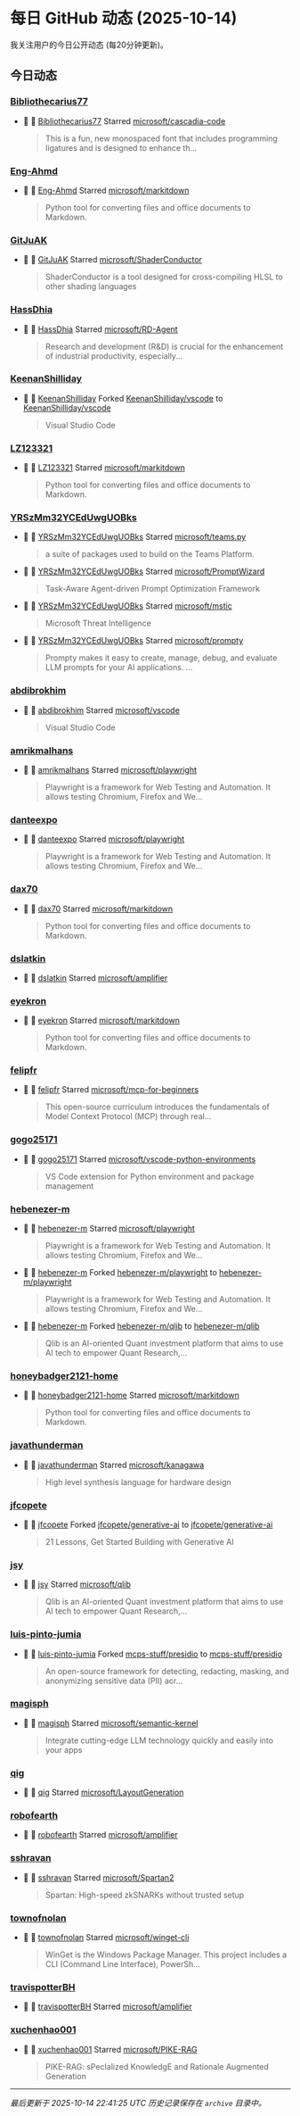 # 每日 GitHub 动态 (2025-10-14)

我关注用户的今日公开动态 (每20分钟更新)。

## 今日动态

### [Bibliothecarius77](https://github.com/Bibliothecarius77)
- 🌟 👤 [Bibliothecarius77](https://github.com/Bibliothecarius77) Starred [microsoft/cascadia-code](https://github.com/microsoft/cascadia-code)
  > This is a fun, new monospaced font that includes programming ligatures and is designed to enhance th...

### [Eng-Ahmd](https://github.com/Eng-Ahmd)
- 🌟 👤 [Eng-Ahmd](https://github.com/Eng-Ahmd) Starred [microsoft/markitdown](https://github.com/microsoft/markitdown)
  > Python tool for converting files and office documents to Markdown.

### [GitJuAK](https://github.com/GitJuAK)
- 🌟 👤 [GitJuAK](https://github.com/GitJuAK) Starred [microsoft/ShaderConductor](https://github.com/microsoft/ShaderConductor)
  > ShaderConductor is a tool designed for cross-compiling HLSL to other shading languages

### [HassDhia](https://github.com/HassDhia)
- 🌟 👤 [HassDhia](https://github.com/HassDhia) Starred [microsoft/RD-Agent](https://github.com/microsoft/RD-Agent)
  > Research and development (R&D) is crucial for the enhancement of industrial productivity, especially...

### [KeenanShilliday](https://github.com/KeenanShilliday)
- 🍴 👤 [KeenanShilliday](https://github.com/KeenanShilliday) Forked [KeenanShilliday/vscode](https://github.com/KeenanShilliday/vscode) to [KeenanShilliday/vscode](https://github.com/KeenanShilliday/vscode)
  > Visual Studio Code

### [LZ123321](https://github.com/LZ123321)
- 🌟 👤 [LZ123321](https://github.com/LZ123321) Starred [microsoft/markitdown](https://github.com/microsoft/markitdown)
  > Python tool for converting files and office documents to Markdown.

### [YRSzMm32YCEdUwgUOBks](https://github.com/YRSzMm32YCEdUwgUOBks)
- 🌟 👤 [YRSzMm32YCEdUwgUOBks](https://github.com/YRSzMm32YCEdUwgUOBks) Starred [microsoft/teams.py](https://github.com/microsoft/teams.py)
  > a suite of packages used to build on the Teams Platform.
- 🌟 👤 [YRSzMm32YCEdUwgUOBks](https://github.com/YRSzMm32YCEdUwgUOBks) Starred [microsoft/PromptWizard](https://github.com/microsoft/PromptWizard)
  > Task-Aware Agent-driven Prompt Optimization Framework
- 🌟 👤 [YRSzMm32YCEdUwgUOBks](https://github.com/YRSzMm32YCEdUwgUOBks) Starred [microsoft/mstic](https://github.com/microsoft/mstic)
  > Microsoft Threat Intelligence
- 🌟 👤 [YRSzMm32YCEdUwgUOBks](https://github.com/YRSzMm32YCEdUwgUOBks) Starred [microsoft/prompty](https://github.com/microsoft/prompty)
  > Prompty makes it easy to create, manage, debug, and evaluate LLM prompts for your AI applications.  ...

### [abdibrokhim](https://github.com/abdibrokhim)
- 🌟 👤 [abdibrokhim](https://github.com/abdibrokhim) Starred [microsoft/vscode](https://github.com/microsoft/vscode)
  > Visual Studio Code

### [amrikmalhans](https://github.com/amrikmalhans)
- 🌟 👤 [amrikmalhans](https://github.com/amrikmalhans) Starred [microsoft/playwright](https://github.com/microsoft/playwright)
  > Playwright is a framework for Web Testing and Automation. It allows testing Chromium, Firefox and We...

### [danteexpo](https://github.com/danteexpo)
- 🌟 👤 [danteexpo](https://github.com/danteexpo) Starred [microsoft/playwright](https://github.com/microsoft/playwright)
  > Playwright is a framework for Web Testing and Automation. It allows testing Chromium, Firefox and We...

### [dax70](https://github.com/dax70)
- 🌟 👤 [dax70](https://github.com/dax70) Starred [microsoft/markitdown](https://github.com/microsoft/markitdown)
  > Python tool for converting files and office documents to Markdown.

### [dslatkin](https://github.com/dslatkin)
- 🌟 👤 [dslatkin](https://github.com/dslatkin) Starred [microsoft/amplifier](https://github.com/microsoft/amplifier)

### [eyekron](https://github.com/eyekron)
- 🌟 👤 [eyekron](https://github.com/eyekron) Starred [microsoft/markitdown](https://github.com/microsoft/markitdown)
  > Python tool for converting files and office documents to Markdown.

### [felipfr](https://github.com/felipfr)
- 🌟 👤 [felipfr](https://github.com/felipfr) Starred [microsoft/mcp-for-beginners](https://github.com/microsoft/mcp-for-beginners)
  > This open-source curriculum introduces the fundamentals of Model Context Protocol (MCP) through real...

### [gogo25171](https://github.com/gogo25171)
- 🌟 👤 [gogo25171](https://github.com/gogo25171) Starred [microsoft/vscode-python-environments](https://github.com/microsoft/vscode-python-environments)
  > VS Code extension for Python environment and package management 

### [hebenezer-m](https://github.com/hebenezer-m)
- 🌟 👤 [hebenezer-m](https://github.com/hebenezer-m) Starred [microsoft/playwright](https://github.com/microsoft/playwright)
  > Playwright is a framework for Web Testing and Automation. It allows testing Chromium, Firefox and We...
- 🍴 👤 [hebenezer-m](https://github.com/hebenezer-m) Forked [hebenezer-m/playwright](https://github.com/hebenezer-m/playwright) to [hebenezer-m/playwright](https://github.com/hebenezer-m/playwright)
  > Playwright is a framework for Web Testing and Automation. It allows testing Chromium, Firefox and We...
- 🍴 👤 [hebenezer-m](https://github.com/hebenezer-m) Forked [hebenezer-m/qlib](https://github.com/hebenezer-m/qlib) to [hebenezer-m/qlib](https://github.com/hebenezer-m/qlib)
  > Qlib is an AI-oriented Quant investment platform that aims to use AI tech to empower Quant Research,...

### [honeybadger2121-home](https://github.com/honeybadger2121-home)
- 🌟 👤 [honeybadger2121-home](https://github.com/honeybadger2121-home) Starred [microsoft/markitdown](https://github.com/microsoft/markitdown)
  > Python tool for converting files and office documents to Markdown.

### [javathunderman](https://github.com/javathunderman)
- 🌟 👤 [javathunderman](https://github.com/javathunderman) Starred [microsoft/kanagawa](https://github.com/microsoft/kanagawa)
  > High level synthesis language for hardware design

### [jfcopete](https://github.com/jfcopete)
- 🍴 👤 [jfcopete](https://github.com/jfcopete) Forked [jfcopete/generative-ai](https://github.com/jfcopete/generative-ai) to [jfcopete/generative-ai](https://github.com/jfcopete/generative-ai)
  > 21 Lessons, Get Started Building with Generative AI 

### [jsy](https://github.com/jsy)
- 🌟 👤 [jsy](https://github.com/jsy) Starred [microsoft/qlib](https://github.com/microsoft/qlib)
  > Qlib is an AI-oriented Quant investment platform that aims to use AI tech to empower Quant Research,...

### [luis-pinto-jumia](https://github.com/luis-pinto-jumia)
- 🍴 👤 [luis-pinto-jumia](https://github.com/luis-pinto-jumia) Forked [mcps-stuff/presidio](https://github.com/mcps-stuff/presidio) to [mcps-stuff/presidio](https://github.com/mcps-stuff/presidio)
  > An open-source framework for detecting, redacting, masking, and anonymizing sensitive data (PII) acr...

### [magisph](https://github.com/magisph)
- 🌟 👤 [magisph](https://github.com/magisph) Starred [microsoft/semantic-kernel](https://github.com/microsoft/semantic-kernel)
  > Integrate cutting-edge LLM technology quickly and easily into your apps

### [qig](https://github.com/qig)
- 🌟 👤 [qig](https://github.com/qig) Starred [microsoft/LayoutGeneration](https://github.com/microsoft/LayoutGeneration)

### [robofearth](https://github.com/robofearth)
- 🌟 👤 [robofearth](https://github.com/robofearth) Starred [microsoft/amplifier](https://github.com/microsoft/amplifier)

### [sshravan](https://github.com/sshravan)
- 🌟 👤 [sshravan](https://github.com/sshravan) Starred [microsoft/Spartan2](https://github.com/microsoft/Spartan2)
  > Spartan: High-speed zkSNARKs without trusted setup

### [townofnolan](https://github.com/townofnolan)
- 🌟 👤 [townofnolan](https://github.com/townofnolan) Starred [microsoft/winget-cli](https://github.com/microsoft/winget-cli)
  > WinGet is the Windows Package Manager. This project includes a CLI (Command Line Interface), PowerSh...

### [travispotterBH](https://github.com/travispotterBH)
- 🌟 👤 [travispotterBH](https://github.com/travispotterBH) Starred [microsoft/amplifier](https://github.com/microsoft/amplifier)

### [xuchenhao001](https://github.com/xuchenhao001)
- 🌟 👤 [xuchenhao001](https://github.com/xuchenhao001) Starred [microsoft/PIKE-RAG](https://github.com/microsoft/PIKE-RAG)
  > PIKE-RAG: sPecIalized KnowledgE and Rationale Augmented Generation


---
*最后更新于 2025-10-14 22:41:25 UTC*
*历史记录保存在 `archive` 目录中。*
